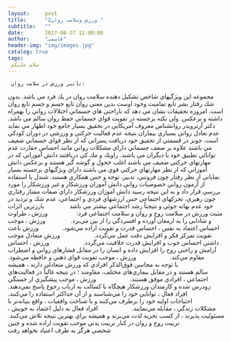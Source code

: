 ```yaml
---
layout:     post
title:      "ورزش وسلامت روان2 "
subtitle:   ""
date:       2017-06-27 12:00:00
author:     "قاسمی"
header-img: "img/images.jpg"
catalog: true
tags:
 سلام علیکم 
---
```


     تأثير ورزش در سلامت روان:
مجموعه اين ويژگيهاي شاخص تشكيل دهنده سلامت روان در يك فرد مي باشد. بدون شك رفتار بشر تابع تماميت وجود اوست بدين معني روان تابع جسم و جسم تابع روان است. امروزه تحقيقات نشان مي دهد كه ناراحتي هاي جسماني اختلالات رواني را بهمراه داشته و برعكس. ولي نكته برجسته در تقويت قواي جسماني حفظ روان سالم مي باشد.
دكتر آرترويدر روانشناس معروف آمريكايي در تحقيق بسيار جامع خود اظهار مي نمايد عدم تعادل رواني بسياري بيماران نتيجه عدم فعاليت حركتي و ورزشي در دوران كودكي است. جونز در قسمتي از تحقيق خود دريافت پسراني كه از نظر قواي جسماني ضعيف مي باشند علاوه بر ضعف جسماني داراي مشكلات رواني مانند احساس حقارت عدم توانائي تطبيق خود با ديگران مي باشند. راويك و مك كي دريافتند دانش آموزاني كه در مهارتهاي حركتي ضعيف مي باشند اغلب خجول و گوشه گير هستند و برعكس دانش آموزاني كه از نظر مهارتهاي حركتي قوي مي باشند داراي ويژگيهاي برجسته بسيار نماياني از نظر رفتار چون فروتني، تدبير، توجه و حس همكاري هستند.
شندل با استفاده از آزمون رواني خصوصيات رواني دانش آموزان ورزشكار و غير ورزشكار را مورد بررسي قرار داد و به اين نتيجه رسيد دانش آموزان ورزشكار داراي صفات ممتاز رفتاري چون رهبري، تحركهاي اجتماعي حس ارزشهاي فردي و 
اجتماعي، عدم شك و ترديد در خود عدم بهانه جوئي و نتيجتاً رشد اجتماعي بيشتر مي باشد
              بارزترين اثرات مثبت ورزش در سلامت روح و روان و سلامت اجتماعي فرد:
                ورزش ، طراوت و شادابي را به ارمغان آورده و افسردگي را از بين مي‌برد.
              ورزش ، موجب احساس اعتماد به نفس ، احساس قدرت و تقويت اراده مي‌شود.
             ورزش  باعث تقويت تمركز فكر و افزايش دقت عمل مي‌گردد.
                   ورزشِ متعادل موجب داشتن احساس خوب و افزايش قدرت خلاقيت مي‌گردد.
                   ورزش ، احساس آرامش و راحتي روح را افزايش داده و انسان را در مقابل فشارهاي رواني و اضطراب مقاوم مي‌كند.
                   ورزش ، موجب تقويت قواي ذهني و حافظه مي‌شود.
                   با توجه به محاسن فوق‌الذكر افرادي كه ورزش متعادلي دارند ، هميشه سالم هستند و در مقابل بيماري‌هاي مختلف، مقاومند ؛ در نتيجه غالباً در فعاليت‌هاي اجتماعي ، افرادي موفق هستند.
                   ورزش ،‌ موجب پيشگيري از خستگي زودرس شده و كارمندان ورزشكار هيچگاه با كسالت به ارباب رجوع پاسخ نمي‌دهند.
                   افراد فعال ، توانايي خود را مي‌شناسند و از آن حداكثر استفاده را مي‌كنند.
                   احتياجات اوليه خود را برطرف مي‌كنند و با شناخت واقعيات ، واقع بنيانه‌تر با مشكلات زندگي ، مقابله مي‌نمايند.
                   افراد فعال به دليل اعتماد به خويش ، مسئوليت پذيرند ، از كسب تجربه لذت مي‌برند و هميشه براي بهترين نتيجه تلاش مي‌كنند.
                   تربيت روح و روان در كنار تربيت بدني موجب تقويت اراده شده و چنين شخصي هرگز به طرف اعتياد نخواهد رفت
